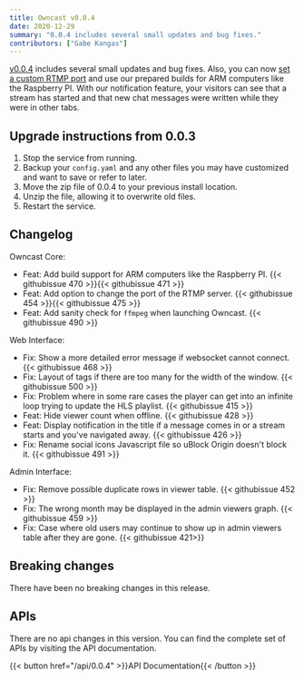 ```yaml
---
title: Owncast v0.0.4
date: 2020-12-29
summary: "0.0.4 includes several small updates and bug fixes."
contributors: ["Gabe Kangas"]
---
```


[v0.0.4](https://github.com/owncast/owncast/milestone/7?closed=1) includes several small updates and bug fixes. 
Also, you can now [set a custom RTMP port](/docs/configuration/#custom-ports) and use our prepared builds for ARM computers like the Raspberry PI.
With our notification feature, your visitors can see that a stream has started and that new chat messages were written while they were in other tabs.

## Upgrade instructions from 0.0.3

1. Stop the service from running.
1. Backup your `config.yaml` and any other files you may have customized and want to save or refer to later.
1. Move the zip file of 0.0.4 to your previous install location.
1. Unzip the file, allowing it to overwrite old files.
1. Restart the service.


## Changelog

Owncast Core:
* Feat: Add build support for ARM computers like the Raspberry PI. {{< githubissue 470 >}}{{< githubissue 471 >}}
* Feat: Add option to change the port of the RTMP server. {{< githubissue 454 >}}{{< githubissue 475 >}}
* Feat: Add sanity check for `ffmpeg` when launching Owncast. {{< githubissue 490 >}}

Web Interface:
* Fix: Show a more detailed error message if websocket cannot connect. {{< githubissue 468 >}}
* Fix: Layout of tags if there are too many for the width of the window. {{< githubissue 500 >}}
* Fix: Problem where in some rare cases the player can get into an infinite loop trying to update the HLS playlist. {{< githubissue 415 >}}
* Feat: Hide viewer count when offline. {{< githubissue 428 >}}
* Feat: Display notification in the title if a message comes in or a stream starts and you've navigated away.  {{< githubissue 426 >}}
* Fix: Rename social icons Javascript file so uBlock Origin doesn't block it. {{< githubissue 491 >}}

Admin Interface:
* Fix: Remove possible duplicate rows in viewer table. {{< githubissue 452 >}}
* Fix: The wrong month may be displayed in the admin viewers graph. {{< githubissue 459 >}}
* Fix: Case where old users may continue to show up in admin viewers table after they are gone. {{< githubissue 421>}}

## Breaking changes

There have been no breaking changes in this release.


## APIs

There are no api changes in this version. You can find the complete set of APIs by visiting the API documentation.

{{< button href="/api/0.0.4" >}}API Documentation{{< /button >}}
